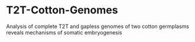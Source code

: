 # T2T-Cotton-Genomes
Analysis of complete T2T and gapless genomes of two cotton germplasms reveals mechanisms of somatic embryogenesis
